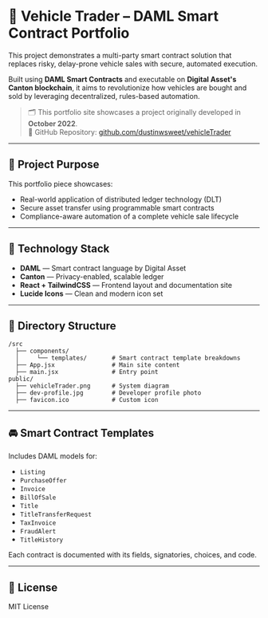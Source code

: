 # 🔗 Vehicle Trader – DAML Smart Contract Portfolio

This project demonstrates a multi-party smart contract solution that replaces risky, delay-prone vehicle sales with secure, automated execution.

Built using **DAML Smart Contracts** and executable on **Digital Asset's Canton blockchain**, it aims to revolutionize how vehicles are bought and sold by leveraging decentralized, rules-based automation.

> 🗂️ This portfolio site showcases a project originally developed in **October 2022**.  
> 📍 GitHub Repository: [github.com/dustinwsweet/vehicleTrader](https://github.com/dustinwsweet/vehicleTrader)

---

## 📌 Project Purpose

This portfolio piece showcases:

- Real-world application of distributed ledger technology (DLT)
- Secure asset transfer using programmable smart contracts
- Compliance-aware automation of a complete vehicle sale lifecycle

---

## 🧱 Technology Stack

- **DAML** — Smart contract language by Digital Asset  
- **Canton** — Privacy-enabled, scalable ledger  
- **React + TailwindCSS** — Frontend layout and documentation site  
- **Lucide Icons** — Clean and modern icon set

---

## 📂 Directory Structure

```
/src
  ├── components/
  │     └── templates/       # Smart contract template breakdowns
  ├── App.jsx                # Main site content
  ├── main.jsx               # Entry point
public/
  ├── vehicleTrader.png      # System diagram
  ├── dev-profile.jpg        # Developer profile photo
  ├── favicon.ico            # Custom icon
```

---

## 🚘 Smart Contract Templates

Includes DAML models for:

- `Listing`
- `PurchaseOffer`
- `Invoice`
- `BillOfSale`
- `Title`
- `TitleTransferRequest`
- `TaxInvoice`
- `FraudAlert`
- `TitleHistory`

Each contract is documented with its fields, signatories, choices, and code.

---

## 📄 License

MIT License

